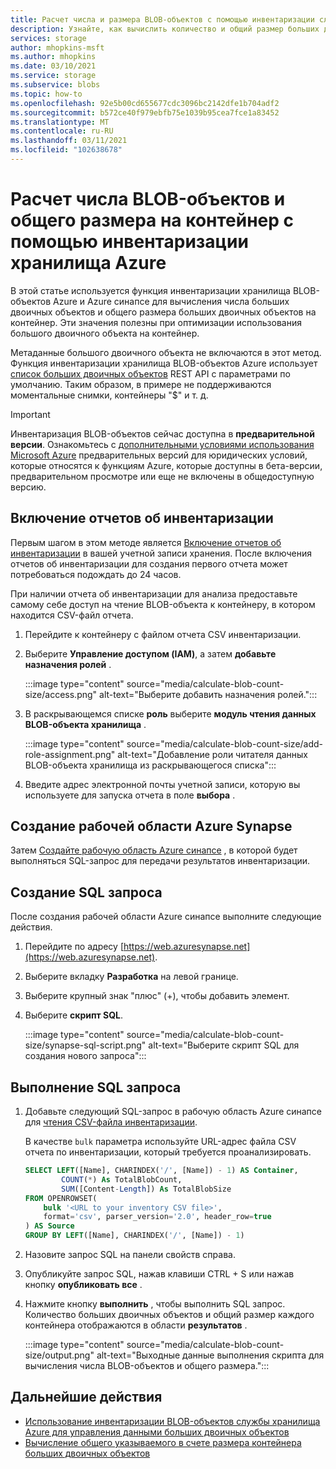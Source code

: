 ```yaml
---
title: Расчет числа и размера BLOB-объектов с помощью инвентаризации службы хранилища Azure
description: Узнайте, как вычислить количество и общий размер больших двоичных объектов на контейнер.
services: storage
author: mhopkins-msft
ms.author: mhopkins
ms.date: 03/10/2021
ms.service: storage
ms.subservice: blobs
ms.topic: how-to
ms.openlocfilehash: 92e5b00cd655677cdc3096bc2142dfe1b704adf2
ms.sourcegitcommit: b572ce40f979ebfb75e1039b95cea7fce1a83452
ms.translationtype: MT
ms.contentlocale: ru-RU
ms.lasthandoff: 03/11/2021
ms.locfileid: "102638678"
---
```

# <a name="calculate-blob-count-and-total-size-per-container-using-azure-storage-inventory"></a>Расчет числа BLOB-объектов и общего размера на контейнер с помощью инвентаризации хранилища Azure

В этой статье используется функция инвентаризации хранилища BLOB-объектов Azure и Azure синапсе для вычисления числа больших двоичных объектов и общего размера больших двоичных объектов на контейнер. Эти значения полезны при оптимизации использования большого двоичного объекта на контейнер.

Метаданные большого двоичного объекта не включаются в этот метод. Функция инвентаризации хранилища BLOB-объектов Azure использует [список больших двоичных объектов](/rest/api/storageservices/list-blobs) REST API с параметрами по умолчанию. Таким образом, в примере не поддерживаются моментальные снимки, контейнеры "$" и т. д.

> [!IMPORTANT]
> Инвентаризация BLOB-объектов сейчас доступна в **предварительной версии**. Ознакомьтесь с [дополнительными условиями использования Microsoft Azure](https://azure.microsoft.com/support/legal/preview-supplemental-terms/) предварительных версий для юридических условий, которые относятся к функциям Azure, которые доступны в бета-версии, предварительном просмотре или еще не включены в общедоступную версию.

## <a name="enable-inventory-reports"></a>Включение отчетов об инвентаризации

Первым шагом в этом методе является [Включение отчетов об инвентаризации](blob-inventory.md#enable-inventory-reports) в вашей учетной записи хранения. После включения отчетов об инвентаризации для создания первого отчета может потребоваться подождать до 24 часов.

При наличии отчета об инвентаризации для анализа предоставьте самому себе доступ на чтение BLOB-объекта к контейнеру, в котором находится CSV-файл отчета.

1. Перейдите к контейнеру с файлом отчета CSV инвентаризации.
1. Выберите **Управление доступом (IAM)**, а затем **добавьте назначения ролей** .

    :::image type="content" source="media/calculate-blob-count-size/access.png" alt-text="Выберите добавить назначения ролей.":::

1. В раскрывающемся списке **роль** выберите **модуль чтения данных BLOB-объекта хранилища** .

    :::image type="content" source="media/calculate-blob-count-size/add-role-assignment.png" alt-text="Добавление роли читателя данных BLOB-объекта хранилища из раскрывающегося списка":::

1. Введите адрес электронной почты учетной записи, которую вы используете для запуска отчета в поле **выбора** .

## <a name="create-an-azure-synapse-workspace"></a>Создание рабочей области Azure Synapse

Затем [Создайте рабочую область Azure синапсе](/azure/synapse-analytics/get-started-create-workspace) , в которой будет выполняться SQL-запрос для передачи результатов инвентаризации.

## <a name="create-the-sql-query"></a>Создание SQL запроса

После создания рабочей области Azure синапсе выполните следующие действия.

1. Перейдите по адресу [https://web.azuresynapse.net](https://web.azuresynapse.net).
1. Выберите вкладку **Разработка** на левой границе.
1. Выберите крупный знак "плюс" (+), чтобы добавить элемент.
1. Выберите **скрипт SQL**.

    :::image type="content" source="media/calculate-blob-count-size/synapse-sql-script.png" alt-text="Выберите скрипт SQL для создания нового запроса":::

## <a name="run-the-sql-query"></a>Выполнение SQL запроса

1. Добавьте следующий SQL-запрос в рабочую область Azure синапсе для [чтения CSV-файла инвентаризации](/azure/synapse-analytics/sql/query-single-csv-file#read-a-csv-file).

    В качестве `bulk` параметра используйте URL-адрес файла CSV отчета по инвентаризации, который требуется проанализировать.

    ```sql
    SELECT LEFT([Name], CHARINDEX('/', [Name]) - 1) AS Container, 
            COUNT(*) As TotalBlobCount,
            SUM([Content-Length]) As TotalBlobSize
    FROM OPENROWSET(
        bulk '<URL to your inventory CSV file>',
        format='csv', parser_version='2.0', header_row=true
    ) AS Source
    GROUP BY LEFT([Name], CHARINDEX('/', [Name]) - 1)
    ```

1. Назовите запрос SQL на панели свойств справа.

1. Опубликуйте запрос SQL, нажав клавиши CTRL + S или нажав кнопку **опубликовать все** .

1. Нажмите кнопку **выполнить** , чтобы выполнить SQL запрос. Количество больших двоичных объектов и общий размер каждого контейнера отображаются в области **результатов** .

    :::image type="content" source="media/calculate-blob-count-size/output.png" alt-text="Выходные данные выполнения скрипта для вычисления числа BLOB-объектов и общего размера.":::

## <a name="next-steps"></a>Дальнейшие действия

- [Использование инвентаризации BLOB-объектов службы хранилища Azure для управления данными больших двоичных объектов](blob-inventory.md)
- [Вычисление общего указываемого в счете размера контейнера больших двоичных объектов](../scripts/storage-blobs-container-calculate-billing-size-powershell.md)
